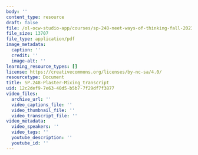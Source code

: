 ```yaml
---
body: ''
content_type: resource
draft: false
file: /ol-ocw-studio-app/courses/sp-248-neet-ways-of-thinking-fall-2023/sp248-plaster-mixing_transcript.pdf
file_size: 13707
file_type: application/pdf
image_metadata:
  caption: ''
  credit: ''
  image-alt: ''
learning_resource_types: []
license: https://creativecommons.org/licenses/by-nc-sa/4.0/
resourcetype: Document
title: SP.248-Plaster-Mixing_transcript
uid: 12c2def9-7e63-40d5-b5b7-7f29df7f3877
video_files:
  archive_url: ''
  video_captions_file: ''
  video_thumbnail_file: ''
  video_transcript_file: ''
video_metadata:
  video_speakers: ''
  video_tags: ''
  youtube_description: ''
  youtube_id: ''
---
```

